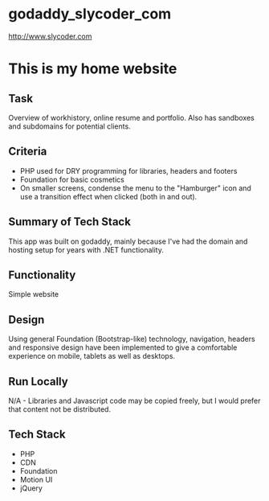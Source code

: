 # godaddy_slycoder_com
http://www.slycoder.com
# This is my home website

## Task

Overview of workhistory, online resume and portfolio.
Also has sandboxes and subdomains for potential clients.

## Criteria

- PHP used for DRY programming for libraries, headers and footers
- Foundation for basic cosmetics
- On smaller screens, condense the menu to the "Hamburger" icon and use a transition effect when clicked (both in and out).

## Summary of Tech Stack 
This app was built on godaddy, mainly because I've had the domain and hosting setup for years with .NET functionality.  

## Functionality
Simple website

## Design
Using general Foundation (Bootstrap-like) technology, navigation, headers and responsive design have been implemented to give a comfortable experience on mobile, tablets as well as desktops.

## Run Locally
N/A - Libraries and Javascript code may be copied freely, but I would prefer that content not be distributed.

## Tech Stack
 - PHP
 - CDN
 - Foundation
 - Motion UI
 - jQuery
